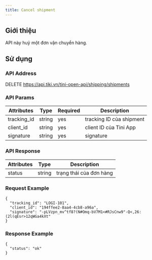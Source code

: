 ```yaml
---
title: Cancel shipment
---
```


## Giới thiệu

API này huỷ một đơn vận chuyển hàng.

## Sử dụng

### API Address

DELETE https://api.tiki.vn/tini-open-api/shipping/shipments

### API Params

| Attributes  | Type   | Required | Description              |
| ----------- | ------ | -------- | ------------------------ |
| tracking_id | string | yes      | tracking ID của shipment |
| client_id   | string | yes      | client ID của Tini App   |
| signature   | string | yes      | signature                |

### API Response

| Attributes | Type   | Description             |
| ---------- | ------ | ----------------------- |
| status     | string | trạng thái của đơn hàng |

### Request Example

```
{
  "tracking_id": "LOGI-101",
  "client_id": "194ffee2-8aa4-4cb8-a96a",
  "signature": "-pLVzpn_mv^tf8?(N#Omq-bV7M1<#RJsCnw9"-Q<,26:(2l(qEsr>12qWGa4kXt"
}
```

### Response Example

```
{
  "status": "ok"
}
```
